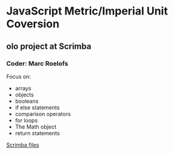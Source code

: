 # JavaScript Metric/Imperial Unit Coversion
## olo project at Scrimba
### Coder: Marc Roelofs
Focus on:
* arrays
* objects
* booleans
* if else statements
* comparison operators
* for loops
* The Math object
* return statements
 
[Scrimba files](https://scrimba.com/scrim/co14d4128a8f5cf53b085decc)